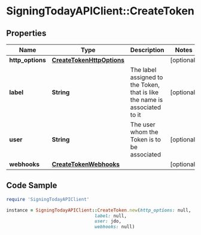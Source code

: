 # SigningTodayAPIClient::CreateToken

## Properties

Name | Type | Description | Notes
------------ | ------------- | ------------- | -------------
**http_options** | [**CreateTokenHttpOptions**](CreateTokenHttpOptions.md) |  | [optional] 
**label** | **String** | The label assigned to the Token, that is like the name is associated to it | [optional] 
**user** | **String** | The user whom the Token is to be associated | [optional] 
**webhooks** | [**CreateTokenWebhooks**](CreateTokenWebhooks.md) |  | [optional] 

## Code Sample

```ruby
require 'SigningTodayAPIClient'

instance = SigningTodayAPIClient::CreateToken.new(http_options: null,
                                 label: null,
                                 user: jdo,
                                 webhooks: null)
```



